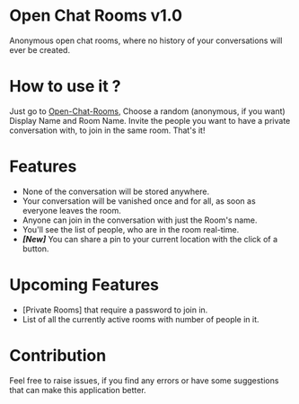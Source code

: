 # Open Chat Rooms v1.0
Anonymous open chat rooms, where no history of your conversations will ever be created.

# How to use it ?
Just go to [Open-Chat-Rooms](https://openchatrooms.herokuapp.com/), Choose a random (anonymous, if you want) Display Name and Room Name. Invite the people you want to have a private conversation with, to join in the same room. That's it!

# Features
- None of the conversation will be stored anywhere.
- Your conversation will be vanished once and for all, as soon as everyone leaves the room.
- Anyone can join in the conversation with just the Room's name.
- You'll see the list of people, who are in the room real-time.
- ___[New]___ You can share a pin to your current location with the click of a button.

# Upcoming Features
- [Private Rooms] that require a password to join in.
- List of all the currently active rooms with number of people in it.


# Contribution
Feel free to raise issues, if you find any errors or have some suggestions that can make this application better.
